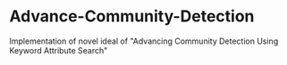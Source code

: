 # Advance-Community-Detection
Implementation of novel ideal of "Advancing Community Detection Using Keyword Attribute Search"
